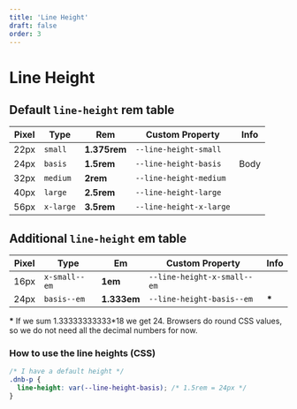 ```yaml
---
title: 'Line Height'
draft: false
order: 3
---
```


# Line Height

## Default `line-height` **rem** table

| Pixel | Type      | Rem          | Custom Property         | Info |
| ----- | --------- | ------------ | ----------------------- | ---- |
| 22px  | `small`   | **1.375rem** | `--line-height-small`   |      |
| 24px  | `basis`   | **1.5rem**   | `--line-height-basis`   | Body |
| 32px  | `medium`  | **2rem**     | `--line-height-medium`  |      |
| 40px  | `large`   | **2.5rem**   | `--line-height-large`   |      |
| 56px  | `x-large` | **3.5rem**   | `--line-height-x-large` |      |

<!-- - Used for `<h5>` and `<h6>`, who are not a part of the design sytem. -->

## Additional `line-height` **em** table

| Pixel | Type          | Em          | Custom Property             | Info   |
| ----- | ------------- | ----------- | --------------------------- | ------ |
| 16px  | `x-small--em` | **1em**     | `--line-height-x-small--em` |        |
| 24px  | `basis--em`   | **1.333em** | `--line-height-basis--em`   | **\*** |

**\*** If we sum 1.33333333333\*18 we get 24. Browsers do round CSS values, so we do not need all the decimal numbers for now.

### How to use the line heights (CSS)

```css
/* I have a default height */
.dnb-p {
  line-height: var(--line-height-basis); /* 1.5rem = 24px */
}
```
